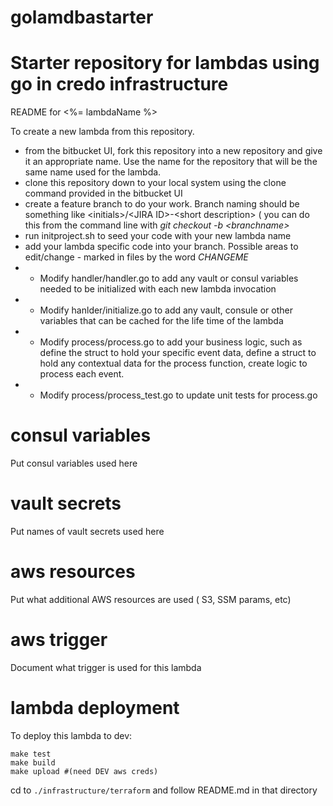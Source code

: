 # golamdbastarter

# Starter repository for lambdas using go in credo infrastructure

README for <%= lambdaName %>

To create a new lambda from this repository. 

* from the bitbucket UI, fork this repository into a new repository and give it an appropriate name. Use the name for the repository that will be the same name used for the lambda.
* clone this repository down to your local system using the clone command provided in the bitbucket UI
* create a feature branch to do your work. Branch naming should be something like \<initials>/\<JIRA ID>-\<short description> ( you can do this from the command line with _git checkout -b \<branchname>_
* run initproject.sh to seed your code with your new lambda name
* add your lambda specific code into your branch. Possible areas to edit/change - marked in files by the word _CHANGEME_
* * Modify handler/handler.go to add any vault or consul variables needed to be initialized with each new lambda invocation
* * Modify hanlder/initialize.go to add any vault, consule or other variables that can be cached for the life time of the lambda
* * Modify process/process.go to add your business logic, such as define the struct to hold your specific event data, define a struct to hold any contextual data for the process function, create logic to process each event.
* * Modify process/process_test.go to update unit tests for process.go

# consul variables
Put consul variables used here

# vault secrets
Put names of vault secrets used here

# aws resources
Put what additional AWS resources are used ( S3, SSM params, etc)

# aws trigger
Document what trigger is used for this lambda

# lambda deployment 
To deploy this lambda to dev:

	make test
	make build
	make upload #(need DEV aws creds)

cd to `./infrastructure/terraform` and follow README.md in that directory